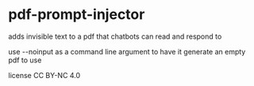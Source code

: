 # pdf-prompt-injector
adds invisible text to a pdf that chatbots can read and respond to

use --noinput as a command line argument to have it generate an empty pdf to use

license CC BY-NC 4.0
